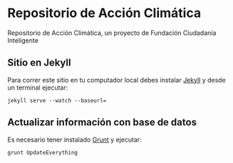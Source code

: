 # Repositorio de Acción Climática

Repositorio de Acción Climática, un proyecto de Fundación Ciudadanía Inteligente

## Sitio en Jekyll

Para correr este sitio en tu computador local debes instalar [Jekyll](http://jekyllrb.com/) y desde un terminal ejecutar:

`jekyll serve --watch --baseurl=`

## Actualizar información con base de datos

Es necesario tener instalado [Grunt](https://gruntjs.com/getting-started) y ejecutar:

`grunt UpdateEverything`
